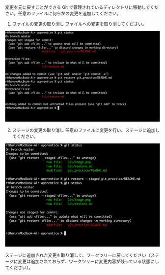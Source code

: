 変更を元に戻すことができる
Git で管理されているディレクトリに移動してください。任意のファイルに何らかの変更を追加してください。

1. ファイルの変更の取り消し
ファイルへの変更を取り消してください。

![Alt text](ScreenShot/image_restore.png)

2. ステージの変更の取り消し
任意のファイルに変更を行い、ステージに追加してください。

![Alt text](ScreenShot/image_restore-1.png)

ステージに追加された変更を取り消して、ワークツリーに戻してください（ステージに変更は追加されておらず、ワークツリーに変更内容が残っている状態にしてください）。
